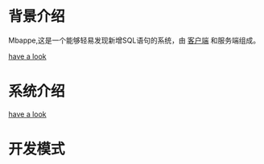 # 背景介绍
Mbappe,这是一个能够轻易发现新增SQL语句的系统，由 [客户端](https://github.com/bugVanisher/newsql-agent) 和服务端组成。

[have a look](https://bugvanisher.github.io/2019/02/09/why-we-need-sql-analyse/)

# 系统介绍

[have a look](https://bugvanisher.github.io/2019/02/17/the-demonstration-of-mbappe/)

# 开发模式
